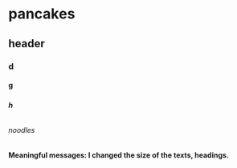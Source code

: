 # <h1> pancakes
## <h2> header
### <h3> d
#### <h4>  g
##### <h5> h
###### <h6> noodles
#### <h4> Meaningful messages: I changed the size of the texts, headings.
